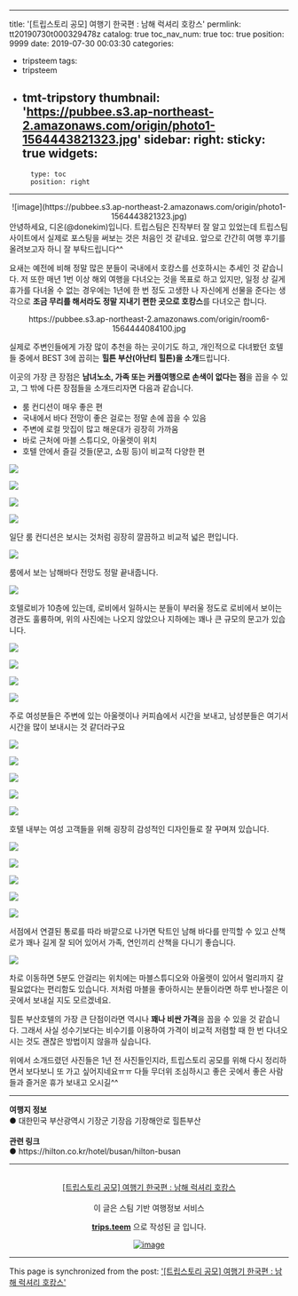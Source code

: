 
---
title: '[트립스토리 공모] 여행기 한국편 : 남해 럭셔리 호캉스'
permlink: tt20190730t000329478z
catalog: true
toc_nav_num: true
toc: true
position: 9999
date: 2019-07-30 00:03:30
categories:
- tripsteem
tags:
- tripsteem
- tmt-tripstory
thumbnail: 'https://pubbee.s3.ap-northeast-2.amazonaws.com/origin/photo1-1564443821323.jpg'
sidebar:
    right:
        sticky: true
widgets:
    -
        type: toc
        position: right
---


<center>![image](https://pubbee.s3.ap-northeast-2.amazonaws.com/origin/photo1-1564443821323.jpg)</center>
안녕하세요, 디온(@donekim)입니다. 트립스팀은 진작부터 잘 알고 있었는데 트립스팀 사이트에서 실제로 포스팅을 써보는 것은 처음인 것 같네요. 앞으로 간간히 여행 후기를 올려보고자 하니 잘 부탁드립니다^^

요새는 예전에 비해 정말 많은 분들이 국내에서 호캉스를 선호하시는 추세인 것 같습니다. 저 또한 매년 1번 이상 해외 여행을 다녀오는 것을 목표로 하고 있지만, 일정 상 길게 휴가를 다녀올 수 없는 경우에는 1년에 한 번 정도 고생한 나 자신에게 선물을 준다는 생각으로 **조금 무리를 해서라도 정말 지내기 편한 곳으로 호캉스**를 다녀오곤 합니다.

<center>https://pubbee.s3.ap-northeast-2.amazonaws.com/origin/room6-1564444084100.jpg</center>

실제로 주변인들에게 가장 많이 추천을 하는 곳이기도 하고, 개인적으로 다녀봤던 호텔들 중에서 BEST 3에 꼽히는 **힐튼 부산(아난티 힐튼)을 소개**드립니다. 

이곳의 가장 큰 장점은 **남녀노소, 가족 또는 커플여행으로 손색이 없다는 점**을 꼽을 수 있고, 그 밖에 다른 장점들을 소개드리자면 다음과 같습니다.

- 룸 컨디션이 매우 좋은 편
- 국내에서 바다 전망이 좋은 걸로는 정말 손에 꼽을 수 있음
- 주변에 로컬 맛집이 많고 해운대가 굉장히 가까움
- 바로 근처에 마블 스튜디오, 아울렛이 위치
- 호텔 안에서 즐길 것들(문고, 쇼핑 등)이 비교적 다양한 편

![](https://pubbee.s3.ap-northeast-2.amazonaws.com/origin/room1-1564444239326.jpg)

![](https://pubbee.s3.ap-northeast-2.amazonaws.com/origin/room2-1564444243547.jpg)

![](https://pubbee.s3.ap-northeast-2.amazonaws.com/origin/room3-1564444247898.jpg)

![](https://pubbee.s3.ap-northeast-2.amazonaws.com/origin/room4-1564444251207.jpg)

일단 룸 컨디션은 보시는 것처럼 굉장히 깔끔하고 비교적 넓은 편입니다. 

![](https://pubbee.s3.ap-northeast-2.amazonaws.com/origin/room5-1564444508653.jpg)

룸에서 보는 남해바다 전망도 정말 끝내줍니다.

![](https://pubbee.s3.ap-northeast-2.amazonaws.com/origin/photo3-1564444534052.png)

호텔로비가 10층에 있는데, 로비에서 일하시는 분들이 부러울 정도로 로비에서 보이는 경관도 훌륭하며, 위의 사진에는 나오지 않았으나 지하에는 꽤나 큰 규모의 문고가 있습니다.

![](https://pubbee.s3.ap-northeast-2.amazonaws.com/origin/lib5-1564444597944.jpg)

![](https://pubbee.s3.ap-northeast-2.amazonaws.com/origin/lib4-1564444602999.jpg)

![](https://pubbee.s3.ap-northeast-2.amazonaws.com/origin/lib2-1564444608429.jpg)

![](https://pubbee.s3.ap-northeast-2.amazonaws.com/origin/lib1-1564444617187.jpg)

주로 여성분들은 주변에 있는 아울렛이나 커피숍에서 시간을 보내고, 남성분들은 여기서 시간을 많이 보내시는 것 같더라구요

![](https://pubbee.s3.ap-northeast-2.amazonaws.com/origin/photo2-1564444656031.jpg)

![](https://pubbee.s3.ap-northeast-2.amazonaws.com/origin/photo3-1564444660781.jpg)

![](https://pubbee.s3.ap-northeast-2.amazonaws.com/origin/photo4-1564444666819.jpg)

![](https://pubbee.s3.ap-northeast-2.amazonaws.com/origin/photo5-1564444671589.jpg)

![](https://pubbee.s3.ap-northeast-2.amazonaws.com/origin/photo6-1564444675722.png)

호텔 내부는 여성 고객들을 위해 굉장히 감성적인 디자인들로 잘 꾸며져 있습니다.

![](https://pubbee.s3.ap-northeast-2.amazonaws.com/origin/photo11-1564444719778.jpg)

![](https://pubbee.s3.ap-northeast-2.amazonaws.com/origin/photo8-1564444725962.jpg)

![](https://pubbee.s3.ap-northeast-2.amazonaws.com/origin/photo7-1564444729772.jpg)

![](https://pubbee.s3.ap-northeast-2.amazonaws.com/origin/photo9-1564444733934.jpg)

![](https://pubbee.s3.ap-northeast-2.amazonaws.com/origin/photo10-1564444740107.png)

서점에서 연결된 통로를 따라 바깥으로 나가면 탁트인 남해 바다를 만끽할 수 있고 산책로가 꽤나 길게 잘 되어 있어서 가족, 연인끼리 산책을 다니기 좋습니다.

![](https://pubbee.s3.ap-northeast-2.amazonaws.com/origin/enter1-1564444802527.jpg)

차로 이동하면 5분도 안걸리는 위치에는 마블스튜디오와 아울렛이 있어서 멀리까지 갈 필요없다는 편리함도 있습니다. 저처럼 마블을 좋아하시는 분들이라면 하루 반나절은 이곳에서 보내실 지도 모르겠네요.

힐튼 부산호텔의 가장 큰 단점이라면 역시나 **꽤나 비싼 가격**을 꼽을 수 있을 것 같습니다. 그래서 사실 성수기보다는 비수기를 이용하여 가격이 비교적 저렴할 때 한 번 다녀오시는 것도 괜찮은 방법이지 않을까 싶습니다. 

위에서 소개드렸던 사진들은 1년 전 사진들인지라, 트립스토리 공모를 위해 다시 정리하면서 보다보니 또 가고 싶어지네요ㅠㅠ 다들 무더위 조심하시고 좋은 곳에서 좋은 사람들과 즐거운 휴가 보내고 오시길^^




<hr><b>여행지 정보</b><br/>● 대한민국 부산광역시 기장군 기장읍 기장해안로 힐튼부산<br/><br/><b>관련 링크</b><br/>● https://hilton.co.kr/hotel/busan/hilton-busan<br/><hr><br/><center><a href='https://kr.tripsteem.com/post/tt20190730t000329478z'>[트립스토리 공모] 여행기 한국편 : 남해 럭셔리 호캉스</a></center><br />
<center>
이 글은 스팀 기반 여행정보 서비스

<a href='https://kr.tripsteem.com/'><b>trips.teem</b></a> 으로 작성된 글 입니다.

<a href='https://kr.tripsteem.com/'>![image](https://cdn.steemitimages.com/DQmUFZTyUVo6PuZGHeF9VxLHxkrufqLa37Wz8U6A9j115JU/%EB%B0%B0%EB%84%88_%EB%B4%84.jpg)</a>
</center>

- - -

This page is synchronized from the post: ['[트립스토리 공모] 여행기 한국편 : 남해 럭셔리 호캉스'](https://steemit.com/@donekim/tt20190730t000329478z)
